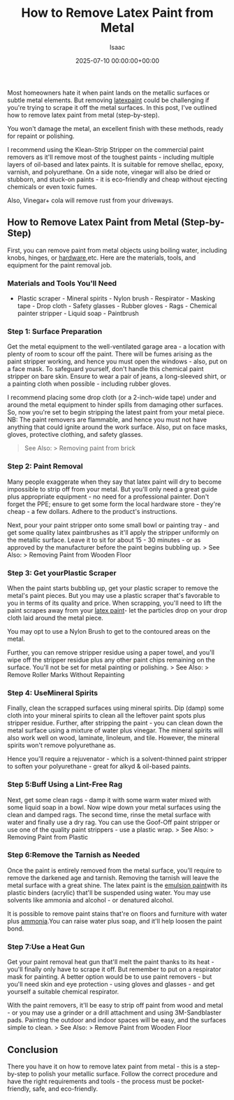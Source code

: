 ﻿---
title: How to Remove Latex Paint from Metal
description: Most homeowners hate it when paint lands on the metallic surfaces or subtle metal elements. But removing latex paint could be challenging if you're trying to...
slug: /how-to-remove-latex-paint-from-metal/
date: 2025-07-10 00:00:00+00:00
lastmod: 2025-07-10 00:00:00+03:00
author: Isaac
categories:
- DIY Paintings
tags:
- diy-paintings
- latex
- paint
layout: post
---

Most homeowners hate it when paint lands on the metallic surfaces or subtle metal elements. But removing [latex](https://pestpolicy.com/how-to-remove-latex-paint-from-concrete/)[paint](https://pestpolicy.com/what-is-latex-paint-used-for/) could be challenging if you're trying to scrape it off the metal surfaces. In this post, I've outlined how to remove latex paint from metal (step-by-step).

You won't damage the metal, an excellent finish with these methods, ready for repaint or polishing.

I recommend using the Klean-Strip Stripper on the commercial paint removers as it'll remove most of the toughest paints - including multiple layers of oil-based and latex paints. It is suitable for remove shellac, epoxy, varnish, and polyurethane. On a side note, vinegar will also be dried or stubborn, and stuck-on paints - it is eco-friendly and cheap without ejecting chemicals or even toxic fumes.

Also, Vinegar+ cola will remove rust from your driveways.

##  How to Remove Latex Paint from Metal (Step-by-Step)

First, you can remove paint from metal objects using boiling water, including knobs, hinges, or [hardware](https://thecraftsmanblog.com/how-to-restore-old-hardware/),etc. Here are the materials, tools, and equipment for the paint removal job.

###  Materials and Tools You'll Need

- Plastic scraper - Mineral spirits - Nylon brush - Respirator - Masking tape - Drop cloth - Safety glasses - Rubber gloves - Rags - Chemical painter stripper - Liquid soap - Paintbrush

###  Step 1: Surface Preparation

Get the metal equipment to the well-ventilated garage area - a location with plenty of room to scour off the paint. There will be fumes arising as the paint stripper working, and hence you must open the windows - also, put on a face mask. To safeguard yourself, don't handle this chemical paint stripper on bare skin. Ensure to wear a pair of jeans, a long-sleeved shirt, or a painting cloth when possible - including rubber gloves.

I recommend placing some drop cloth (or a 2-inch-wide tape) under and around the metal equipment to hinder spills from damaging other surfaces. So, now you're set to begin stripping the latest paint from your metal piece. NB: The paint removers are flammable, and hence you must not have anything that could ignite around the work surface. Also, put on face masks, gloves, protective clothing, and safety glasses.

> See Also: > Removing paint from brick

###  Step 2: Paint Removal

Many people exaggerate when they say that latex paint will dry to become impossible to strip off from your metal. But you'll only need a great guide plus appropriate equipment - no need for a professional painter. Don't forget the PPE; ensure to get some form the local hardware store - they're cheap - a few dollars. Adhere to the product's instructions.

Next, pour your paint stripper onto some small bowl or painting tray - and get some quality latex paintbrushes as it'll apply the stripper uniformly on the metallic surface. Leave it to sit for about 15 - 30 minutes - or as approved by the manufacturer before the paint begins bubbling up. > See Also: > Removing Paint from Wooden Floor

###  Step 3: Get yourPlastic Scraper

When the paint starts bubbling up, get your plastic scraper to remove the metal's paint pieces. But you may use a plastic scraper that's favorable to you in terms of its quality and price. When scrapping, you'll need to lift the paint scrapes away from your [latex paint](https://pestpolicy.com/what-is-latex-paint-used-for/)- let the particles drop on your drop cloth laid around the metal piece.

You may opt to use a Nylon Brush to get to the contoured areas on the metal.

Further, you can remove stripper residue using a paper towel, and you'll wipe off the stripper residue plus any other paint chips remaining on the surface. You'll not be set for metal painting or polishing. > See Also: > Remove Roller Marks Without Repainting

###  Step 4: UseMineral Spirits

Finally, clean the scrapped surfaces using mineral spirits. Dip (damp) some cloth into your mineral spirits to clean all the leftover paint spots plus stripper residue. Further, after stripping the paint - you can clean down the metal surface using a mixture of water plus vinegar. The mineral spirits will also work well on wood, laminate, linoleum, and tile. However, the mineral spirits won't remove polyurethane as.

Hence you'll require a rejuvenator - which is a solvent-thinned paint stripper to soften your polyurethane - great for alkyd & oil-based paints.

###  Step 5:Buff Using a Lint-Free Rag

Next, get some clean rags - damp it with some warm water mixed with some liquid soap in a bowl. Now wipe down your metal surfaces using the clean and damped rags. The second time, rinse the metal surface with water and finally use a dry rag. You can use the Goof-Off paint stripper or use one of the quality paint strippers - use a plastic wrap. > See Also: > Removing Paint from Plastic

###  Step 6:Remove the Tarnish as Needed

Once the paint is entirely removed from the metal surface, you'll require to remove the darkened age and tarnish. Removing the tarnish will leave the metal surface with a great shine. The latex paint is the [emulsion paint](https://www.hunker.com/13411566/how-to-use-emulsion-paint)with its plastic binders (acrylic) that'll be suspended using water. You may use solvents like ammonia and alcohol - or denatured alcohol.

It is possible to remove paint stains that're on floors and furniture with water plus [ammonia](http://www.washingtonpost.com/lifestyle/home-garden/how-to-remove-spattered-paint-from-floors/2011/11/21/gIQAlaIUCO_story.html).You can raise water plus soap, and it'll help loosen the paint bond.

###  Step 7:Use a Heat Gun

Get your paint removal heat gun that'll melt the paint thanks to its heat - you'll finally only have to scrape it off. But remember to put on a respirator mask for painting. A better option would be to use paint removers - but you'll need skin and eye protection - using gloves and glasses - and get yourself a suitable chemical respirator.

With the paint removers, it'll be easy to strip off paint from wood and metal - or you may use a grinder or a drill attachment and using 3M-Sandblaster pads. Painting the outdoor and indoor spaces will be easy, and the surfaces simple to clean. > See Also: > Remove Paint from Wooden Floor

##  Conclusion

There you have it on how to remove latex paint from metal - this is a step-by-step to polish your metallic surface. Follow the correct procedure and have the right requirements and tools - the process must be pocket-friendly, safe, and eco-friendly.

